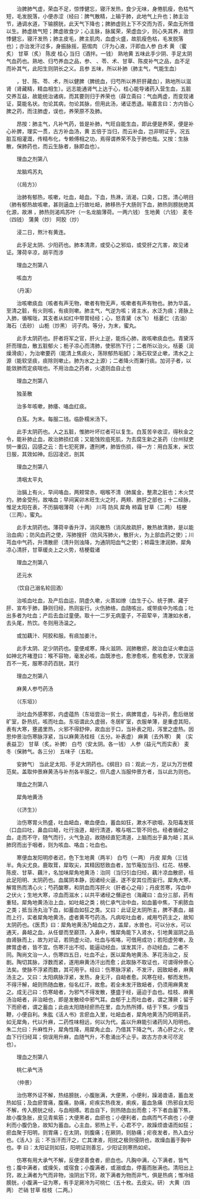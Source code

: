 <!-- { "loadSidebar": true } -->
　　治脾肺气虚，荣血不足，惊悸健忘，寝汗发热，食少无味，身倦肌瘦，色枯气短，毛发脱落，小便赤涩（经曰：脾气散精，上输于肺，此地气上升也；肺主治节，通调水道，下输膀胱，此天气下降也；脾肺虚则上下不交而为否，荣血无所借以生。肺虚故气短；脾虚故食少；心主脉，脉属荣，荣虚血少，则心失其养，故惊悸健忘，寝汗发热；肺主皮毛，脾主肌肉，血虚火盛，故肌瘦色枯，毛发脱落也）；亦治发汗过多，身振脉摇，筋惕肉 （汗为心液，汗即血人参 白术 黄 （蜜炙） 甘草（炙） 陈皮 桂心 当归（酒拌。一钱） 熟地黄 五味此手少阴、手足太阴气血药也。熟地、归芍养血之品，参、 、苓、术、甘草、陈皮补气之品，血不足而补其气，此阳生则阴长之义。且参 五味，所以补肺（肺主气，气能生血）

　　，甘、陈、苓、术，所以健脾（脾统血，归芍所以养肝肝藏血），熟地所以滋肾（肾藏精，精血相生）。远志能通肾气上达于心，桂心能导诸药入营生血，五脏交养互益，故能统治诸病，而其要则归于养荣也（薛立斋曰：气血两虚，而变现诸证，莫能名状。勿论其病，勿论其脉，但用此汤，诸证悉退。喻嘉言曰：方内皆心脾之药，而注肺虚，误也，养荣原不及肺。

　　昂按：肺主气，凡补气药，皆是补肺，气旺自能生血，即此便是养荣，便是补心补脾，理实一贯，古方补血汤，黄 五倍于当归，而云补血，岂非明证乎。况五脏互相灌溉，传精布化，专赖傅相之功，焉得谓养荣不及于肺也哉。又按：生脉散，保肺药也，而云生脉者，脉即血也）。

　　理血之剂第八

　　龙脑鸡苏丸

　　（《局方》）

　　治肺有郁热，咳嗽，吐血，衄血，下血，热淋，消渴，口臭，口苦。清心明目（肺有郁热故咳嗽，甚则逼血上行故吐衄，肺移热于大肠则下血，肺热则膀胱绝其化源，故淋 ，肺热则渴鸡苏叶（一名龙脑薄荷。一两六钱） 生地黄（六钱） 麦冬（四钱） 蒲黄（炒） 阿胶（炒）

　　浸二日，熬汁有黄连。

　　此手足太阴、少阳药也。肺本清肃，或受心之邪焰，或受肝之亢害，故见诸证。薄荷辛凉，胡平而涉

　　理血之剂第八

　　咳血方

　　（丹溪）

　　治咳嗽痰血（咳者有声无物，嗽者有物无声，咳嗽者有声有物也。肺为华盖，至清之脏，有火则咳，有痰则嗽。肺主气，气逆为咳；肾主水，水泛为痰；肾脉上入肺，循喉咙，其支者从如红中带胃经经；心，怒青黛（水飞） 栝蒌仁（去油） 海石（去砂） 山栀（炒黑） 诃子肉。等分，为末，蜜丸。

　　此手太阴药也。肝者将军之官，肝火上逆，能烁心肺，故咳嗽痰血也。青黛泻肝而理血，散五脏郁火；栀子凉心而清肺，使邪热下行；二者所以治火。栝蒌（润燥滑痰），为治嗽要药（能清上焦痰火，荡除郁热垢腻）；海石软坚止嗽，清水之上源（能软坚痰，痰除则嗽止。肺为水之上源）；二者降火而兼行痰。加诃子者，以能敛肺而定痰喘也。不用治血之药者，火退则血自止也

　　理血之剂第八

　　独圣散

　　治多年咳嗽，肺痿、咯血红痰。

　　白芨。为末。每服二钱。临卧糯米汤下。

　　此手太阴药也。人之五脏，惟肺叶坏烂者可以复生。白芨苦辛收涩，得秋金之令，能补肺止血，故治肺损红痰；又能蚀败疽死肌，为去腐生新之圣药（台州狱吏悯一重囚，囚感之云：吾七犯死罪，遭刑拷，肺皆伤损，得一方：用白芨末，米饮日服，其效如神。后囚凌迟，剖其

　　理血之剂第八

　　清咽太平丸

　　治膈上有火，早间咯血，两颊常赤，咽喉不清（肺属金，整肃之脏也；木火焚灼，肺金受刑，故咯血；早间寅卯木旺生火之时，两颊、肺肝之部也；十二经脉，惟足太阳在表，不历膈咽薄荷（十两） 川芎 防风 犀角 柿霜 甘草（二两） 桔梗（三两）。蜜丸。

　　此手太阴药也。薄荷辛香升浮，消风散热（消风故疏肝，散热故清肺，是以能治血病）；防风血药之使，泻肺搜肝（防风泻肺火，散肝火，为上部血药之使）；川芎血中气药，升清散瘀（清升则浊降，为通阴阳血气之使）；柿霜生津润肺，犀角凉心清肝，甘草缓炎上之火势，桔梗载诸

　　理血之剂第八

　　还元水

　　（饮自己溺名轮回酒）

　　治咳血吐血，及产后血运，阴虚久嗽，火蒸如燎（血生于心、统于脾、藏于肝、宣布于肺，静则归经，热则妄行。火伤肺络，血随咳出，或带痰中为咳血；吐出多者为吐血；产后去血过童便。取十一二岁无病童子，不茹荤辛，清澈如水者，去头尾，热饮。冬则用汤温之。

　　或加藕汁、阿胶和服。有痰加姜汁。

　　此手太阴、足少阴药也。童便咸寒，降火滋阴、润肺散瘀，故治血证火嗽血运如神北齐褚澄曰：喉不容物，毫发必咳，血既渗也，愈渗愈咳，愈咳愈渗，饮溲溺百不一死，服寒凉药百胱，其行

　　理血之剂第八

　　麻黄人参芍药汤

　　（《东垣》）

　　治吐血外感寒邪，内虚蕴热（东垣尝治一贫士，病脾胃虚，与补药，愈后继居旷室，卧热炕，咳而吐血。东垣谓此久虚弱，冬居旷室，衣服单薄，是重虚其阳，表有大寒，壅遏里热，火邪不得舒伸，故血出于口，当补表之阳，泻里之虚热。因思仲景治伤寒脉浮紧，当以麻黄汤桂枝（五分。补表虚） 麻黄（去外寒） 黄 （实表益卫） 甘草（炙。补脾） 白芍（安太阴。各一钱） 人参（益元气而实表） 麦冬（保肺气。各三分） 五味子（五粒。

　　安肺气） 当此足太阳、手足大阴药也。《纲目》曰：观此一方，足以为万世模范矣。盖取仲景麻黄汤与补剂各半服之，但凡虚人当服仲景方者，当以此为则也。

　　理血之剂第八

　　犀角地黄汤

　　（《济生》）

　　治伤寒胃火热盛，吐血衄血，嗽血便血，蓄血如狂，漱水不欲咽，及阳毒发斑（口血曰吐，鼻血曰衄，吐行浊道，衄行清道，喉与咽二管不同也。经者循经之血，走而不守，随气而行，火气急迫，故随经直犯清道，上脑而出于鼻为衄；其从肺窍而出于咽者，则为咳血、咯血；吐血也。

　　寒便血发阳明疹者迟，色下生地黄（两半） 白芍（一两） 丹皮 犀角（三钱半。角尖尤良。鹿取茸，犀取尖，其精因怒致血者，加节庵加当归、红花、桔梗、陈皮、甘草、藕汁，名加味犀角地黄汤：治同（当归引血归经，藕汁凉血散瘀，桔此足阳明、太阴药也。血属阴本静，因诸经火逼，遂不安其位而妄行。犀角大寒，解胃热而清心火；芍药酸寒，和阴血而泻肝火（肝者心之母）；丹皮苦寒，泻血中之伏火；生地大寒，凉血而滋水；以共平诸经之僭逆也（海藏曰：血分三部，药有重轻。犀角地黄汤治上血，如吐衄之类；桃仁承气治中血，如血蓄中焦，下痢脓血之类；抵当汤丸治下血，如蓄血如狂之类。又曰：此证足太阴所主，脾不裹血，越而上行，实者犀角地黄汤，虚者黄芩芍药汤。凡病呕吐血者，咸用芍药主之，故知太阴药也。《医贯》曰：犀角地黄汤乃衄血之方，盖犀，水兽也，可以分水，可以通天，鼻衄之血，从任督而至巅顶，入鼻中，惟犀角能下入肾水，引地黄滋阴之品由肾脉而上，故为对证，若阴虚火动，吐血与咳咯，可借用成功；若阳虚劳嗽，及脾胃虚者，皆不宜。伤寒汗出不彻，能逼动经血，误发其汗，亦动经血，二者不同。陶尚文治一人，伤寒四五日，吐血不止，医以犀角地黄汤、茅花汤治之，反剧。陶切其脉，浮数而紧，遂用麻黄汤汗出而愈；此取脉不取证也，可谓得仲景心法矣。使脉不浮紧而数，其可用乎。经曰：伤寒脉浮紧，不发汗，因致衄者，麻黄汤主之。又曰：太阳病脉浮紧，发热，身无汗，自衄者愈。风寒在经，郁而发热，不得汗解，衄则热随血散，俗名红汗，故愈。若全未发汗致衄者，仍须用麻黄发之。成无己曰：伤寒衄者，为邪气不得发散，壅盛于经，逼迫于血也。桂枝、麻黄汤治衄者，非治衄也，即是发散经中邪气耳。血郁于上而吐血者，谓之薄厥；留于下而瘀者，谓之蓄血；此由太阳随经瘀热在里，血为热所搏，结于下焦，少腹当鞭，小便自利。朱肱《活人书》言瘀血入里，吐衄血者，犀角地黄汤乃阳明圣药，如无犀角，代以升麻，二药性味相远，何以为代。盖以升麻能引诸药同入阳明也。朱二允曰：升麻性升，犀角性降，用犀角止血，乃借其下降之气，清心肝之火，使血下行归经耳；倘误用升麻，血随气升，不愈涌出不止乎。故古方亦未可尽泥也）。

　　理血之剂第八

　　桃仁承气汤

　　（仲景）

　　治伤寒外证不解，热结膀胱，小腹胀满，大便黑，小便利，躁渴谵语，蓄血发热如狂；及血瘀胃痛，腹痛，胁痛，疟疾实热夜发，痢疾，蓄血急痛（热邪自太阳不解，传入膀胱之经，与血相搏。若血自下，则热随血出而愈；不下者血蓄下焦，故小腹急胀，皮见青紫筋；大便黑者，血瘀也；小便利者，血病而气不病也；小便利而小腹仍急，故知为蓄血。心主血，邪热上干，心君不宁，故躁烦谵语而如狂；瘀血聚于阳明，则胃痛；在太阴，则腹痛；在厥阴，则胁痛；疟夜发者，热入血分也。《活人》云：不当汗而汗之，亡其津液，阳扰之极则侵阴也，故燥血蓄于胸中也。李 曰：太阳证则如狂，阳明证则善忘，少阳证则寒热如疟。

　　伤寒有用大承气不解，反便坚善食者，瘀血也。凡胸中满，心下满者，皆气也；腹中满者，或燥矢，或宿食；小腹满者，或溺或血，停蓄而胀满也。清阳出上窍，故上满者为气而非物，浊阴出下窍，故下满者为物而非气，俱是热病；惟冷结膀胱，小腹满一证为寒，有手足厥冷为可桃仁（五十枚。去皮尖。研） 大黄（四两） 芒硝 甘草 桂枝（二两。）

